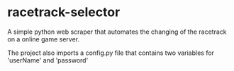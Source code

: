 # racetrack-selector
A simple python web scraper that automates the changing of the racetrack on a online game server.

The project also imports a config.py file that contains two variables for 'userName' and 'password'
